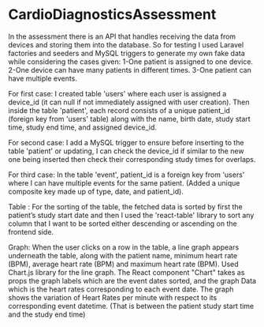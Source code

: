 # CardioDiagnosticsAssessment

In the assessment there is an API that handles receiving the data from devices and storing them into the database. So for testing I used Laravel factories and seeders and MySQL triggers to generate my own fake data while considering the cases given:
1-One patient is assigned to one device.
2-One device can have many patients in different times.
3-One patient can have multiple events.

For first case: I created table 'users' where each user is assigned a device_id (it can null if not immediately assigned with user creation).
                Then inside the table 'patient', each record consists of a unique patient_id (foreign key from 'users' table) along with the name, birth date, study start time, study end time, and assigned device_id. 
                

For second case: I add a MySQL trigger to ensure before inserting to the table 'patient' or updating, I can check the device_id if similar to the new one being inserted then check their corresponding study times for overlaps.

For third case: In the table 'event', patient_id is a foreign key from 'users' where I can have multiple events for the same patient. (Added a unique composite key made up of type, date, and patient_id).

Table :
For the sorting of the table, the fetched data is sorted by first the patient’s study start date and then I used the 'react-table' library to sort any column that I want to be sorted either descending or ascending on the frontend side.

Graph:
When the user clicks on a row in the table, a line graph appears underneath the table, along with the patient name, minimum heart rate (BPM), average heart rate (BPM) and maximum heart rate (BPM). Used Chart.js library for the line graph. The React component "Chart" takes as props the graph labels which are the event dates sorted, and the graph Data which is the heart rates corresponding to each event date.
The graph shows the variation of Heart Rates per minute with respect to its corresponding event datetime. (That is between the patient study start time and the study end time) 

